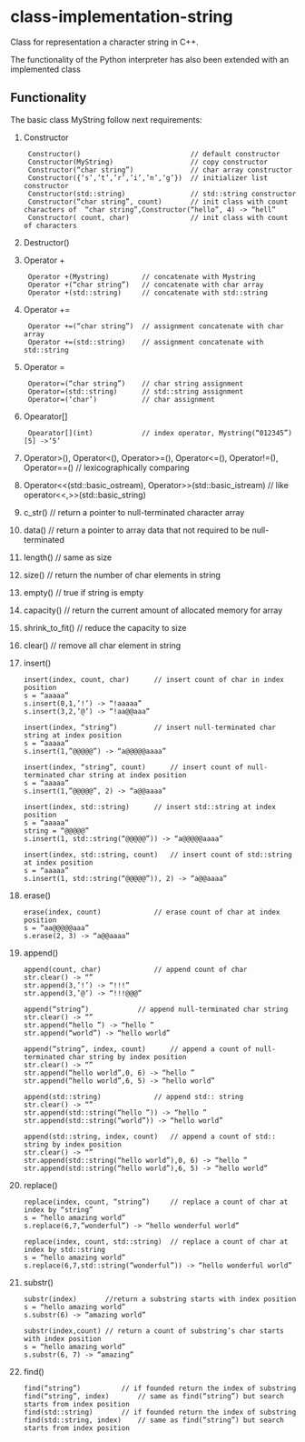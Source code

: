 # class-implementation-string
Сlass for representation a character string in C++.

The functionality of the Python interpreter has also been extended with an implemented class

## Functionality
The basic class MyString follow next requirements:
1) Constructor

        Constructor()                           // default constructor
        Constructor(MyString)                   // copy constructor
        Constructor(“char string”)              // char array constructor
        Constructor({‘s’,’t’,’r’,’i’,’n’,‘g’})  // initializer list constructor 
        Constructor(std::string)                // std::string constructor
        Constructor(“char string”, count)       // init class with count characters of  “char string”,Constructor(“hello”, 4) -> “hell”
        Constructor( count, char)               // init class with count of characters
        
2) Destructor()
3) Operator +
        
		Operator +(Mystring)        // concatenate with Mystring
		Operator +(“char string”)   // concatenate with char array
		Operator +(std::string)     // concatenate with std::string
        
4) Operator +=

        Operator +=(“char string”)  // assignment concatenate with char array
        Operator +=(std::string)    // assignment concatenate with std::string

5) Operator =

        Operator=(“char string”)    // char string assignment
		Operator=(std::string)      // std::string assignment
		Operator=(‘char’)           // char assignment
	      
6) Opearator[]
	    
	    Opearator[](int)            // index operator, Mystring(“012345”)[5] ->‘5’
	  
7) Operator>(), Operator<(), Operator>=(), Operator<=(), Operator!=(), Operator==() // lexicographically comparing
8) Operator<<(std::basic_ostream), Operator>>(std::basic_istream) 	// like operator<<,>>(std::basic_string)
9) c_str()			// return a pointer to null-terminated character array
10) data()			// return a pointer to array data that not required to be null-terminated
11) length() 			// same as size 
12) size() 			// return the number of char elements in string
13) empty() 			// true if string is empty
14) capacity() 			// return the current amount of allocated memory for array
15) shrink_to_fit() 		// reduce the capacity to size
16) clear() 			// remove all char element in string
17) insert()

		insert(index, count, char) 		// insert count of char in index position
		s = “aaaaa”
		s.insert(0,1,’!’) -> “!aaaaa”
		s.insert(3,2,’@’) -> “!aa@@aaa”

		insert(index, “string”) 		// insert null-terminated char string at index position
		s = “aaaaa”
		s.insert(1,”@@@@@”) -> “a@@@@@aaaa”

		insert(index, “string”, count) 		// insert count of null-terminated char string at index position
		s = “aaaaa”
		s.insert(1,”@@@@@”, 2) -> “a@@aaaa”

		insert(index, std::string) 		// insert std::string at index position
		s = “aaaaa”
		string = “@@@@@”
		s.insert(1, std::string(“@@@@@”)) -> “a@@@@@aaaa”

		insert(index, std::string, count) 	// insert count of std::string at index position
		s = “aaaaa”
		s.insert(1, std::string(“@@@@@”)), 2) -> “a@@aaaa”

18) erase()

		erase(index, count) 			// erase count of char at index position
		s = “aa@@@@@aaa”
		s.erase(2, 3) -> “a@@aaaa”

19) append()

		append(count, char) 			// append count of char
		str.clear() -> “”
		str.append(3,’!’) -> “!!!”
		str.append(3,’@’) -> “!!!@@@”

		append(“string”) 			// append null-terminated char string
		str.clear() -> “”
		str.append(“hello ”) -> “hello ”
		str.append(“world”) -> “hello world”

		append(“string”, index, count) 		// append a count of null-terminated char string by index position
		str.clear() -> “”
		str.append(“hello world”,0, 6) -> “hello ”
		str.append(“hello world”,6, 5) -> “hello world”

		append(std::string) 			// append std:: string
		str.clear() -> “”
		str.append(std::string(“hello ”)) -> “hello ”
		str.append(std::string(“world”)) -> “hello world”

		append(std::string, index, count) 	// append a count of std:: string by index position
		str.clear() -> “”
		str.append(std::string(“hello world”),0, 6) -> “hello ”
		str.append(std::string(“hello world”),6, 5) -> “hello world”

20) replace()

		replace(index, count, “string”)	 	// replace a count of char at index by “string”
		s = “hello amazing world”
		s.replace(6,7,”wonderful”) -> “hello wonderful world”

		replace(index, count, std::string) 	// replace a count of char at index by std::string
		s = “hello amazing world”
		s.replace(6,7,std::string(”wonderful”)) -> “hello wonderful world”

21) substr()

		substr(index) 		//return a substring starts with index position
		s = “hello amazing world”
		s.substr(6) -> “amazing world”

		substr(index,count)	// return a count of substring’s char starts with index position
		s = “hello amazing world”
		s.substr(6, 7) -> “amazing”

22) find()

		find(“string”) 			// if founded return the index of substring
		find(“string”, index) 		// same as find(“string”) but search starts from index position
		find(std::string) 		// if founded return the index of substring
		find(std::string, index) 	// same as find(“string”) but search starts from index position
